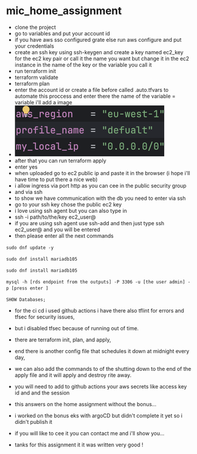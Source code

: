 # mic_home_assignment
- clone the project 
- go to variables and put your account id 
- if you have aws sso configured grate else run aws configure and put your credentials
- create an ssh key using ssh-keygen and create a key named ec2_key for the ec2 key pair or call it the name you want but change it in the ec2 instance in the name of the key or the variable you call it 
- run terraform init 
- terraform validate
- terraform plan 
- enter the account id or create a file before called .auto.tfvars to automate this proccess and enter there the name of the variable = variable i'll add a image
-  ![screenshot](imageFolder/Screenshot%202025-01-19%20at%2016.05.04.png)
- after that you can run terraform apply
- enter yes
- when uploaded go to ec2 public ip and paste it in the browser (i hope i'll have time to put there a nice web)
- i allow ingress via port http as you can cee in the public security group 
- and via ssh 
- to show we have communication with the db you need to enter via ssh 
- go to your ssh key chose the public ec2 key 
- i love using ssh agent but you can also type in 
- ssh -i path/to/the/key ec2_user@<public ip>
- if you are using ssh agent use ssh-add and then just type ssh ec2_user@<public ip> and you will be entered
- then please enter all the next commands 

```sudo dnf update -y```

```sudo dnf install mariadb105```

```sudo dnf install mariadb105```

```mysql -h [rds endpoint from the outputs] -P 3306 -u [the user admin] -p [press enter ]```

```SHOW Databases;```

- for the ci cd i used github actions i have there also tflint for errors and tfsec for security issues, 
- but i disabled tfsec because of running out of time.
- there are terraform init, plan, and apply,
- end there is another config file that schedules it down at midnight every day,
- we can also add the commands to of the shutting down to the end of the apply file and it will apply and destroy rite away.
- you will need to add to github actions your aws secrets like access key id and and the session 

- this answers on the home assignment without the bonus...
- i worked on the bonus eks with argoCD but didn't complete it yet so i didn't publish it
- if you will like to cee it you can contact me and i'll show you...
- tanks for this assignment it it was written very good ! 


